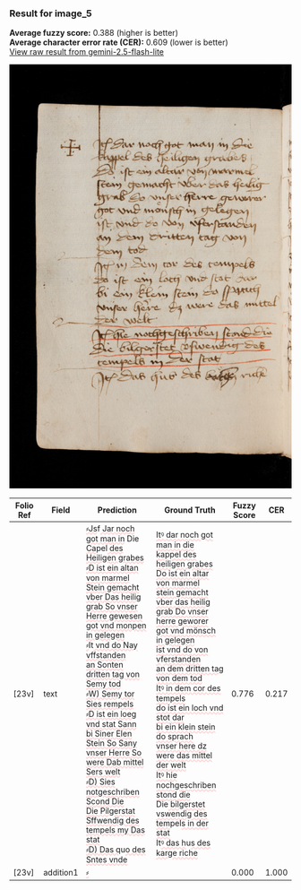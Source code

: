 ### Result for image_5
**Average fuzzy score:** 0.388 (higher is better)<br>**Average character error rate (CER):** 0.609 (lower is better)<br>[View raw result from gemini-2.5-flash-lite](https://github.com/RISE-UNIBAS/humanities_data_benchmark/blob/main/results/2025-10-24/T0285/request_T0285_image_5.json)

<img src="https://github.com/RISE-UNIBAS/humanities_data_benchmark/blob/main/benchmarks/medieval_manuscripts/images/image_5.jpg?raw=true" alt="image_5" width="800px">

<style>
.diff { text-decoration: underline; text-decoration-color: #ffcccc; text-decoration-style: wavy; }
</style>

| Folio Ref | Field | Prediction | Ground Truth | Fuzzy Score | CER |
|-----------|-------|------------|--------------|-------------|-----|
| [23v] | text | <span class="diff">⸗Js</span>f<span class="diff"> Jar noch got man in</span> Die<span class="diff"><br>Ca</span>pel<span class="diff"> des Heiligen grabes<br>⸗D ist ein altan von marmel<br> Stein gemacht vber Das heilig<br>grab So vnser Herre gewesen<br>got vnd monpen in gelegen<br>⸗</span>It<span class="diff"> vnd do Nay vffstanden<br> an Sonten dritten tag von<br> Semy tod<br>⸗W) Semy tor Sies rempels<br>⸗D ist ein loeg vnd stat Sann<br> bi Siner Elen Stein So Sany<br>vnser Herre So were Dab mittel<br>Sers welt<br>⸗D) Sies notgeschriben Scond Die<br>Die Pilgerstat Sffwendig des<br>tempels my Das stat<br>⸗D) Das q</span>u<span class="diff">o des Sntes vnde</span> | <span class="diff">Itꝰ dar noch got man in die<br> kappel des heiligen grabes<br> Do ist ein altar von marmel<br> stein gemacht vber das heilig<br> grab Do vnser herre geworer<br> got vnd mönsch in gelegen<br> ist vnd do von v</span>f<span class="diff">erstanden<br> an dem dritten tag von dem tod<br> Itꝰ in dem cor des tempels<br> do ist ein loch vnd stot dar<br> bi ein klein stein do sprach<br> vnser here dz were das mittel<br> der welt<br> Itꝰ hie nochgeschriben stond die<br></span> Die<span class="diff"> bilgerstet vswendig des<br> tem</span>pel<span class="diff">s in der stat<br> </span>It<span class="diff">ꝰ das h</span>u<span class="diff">s des karge riche</span> | 0.776 | 0.217 |
| [23v] | addition1 | <span class="diff">⸗</span> |  | 0.000 | 1.000 |
